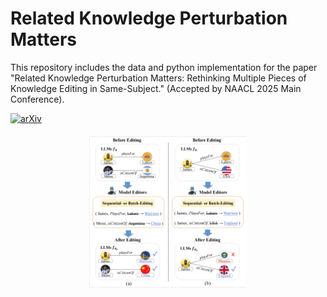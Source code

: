 # Related Knowledge Perturbation Matters

This repository includes the data and python implementation for the paper "Related Knowledge Perturbation Matters: Rethinking Multiple Pieces of Knowledge Editing in Same-Subject." (Accepted by NAACL 2025 Main Conference).

[![arXiv](https://img.shields.io/badge/arXiv-paper-b31b1b.svg)](https://arxiv.org/abs/2502.06868)

<div style="text-align: center; margin-top: 20px;">
    <img src="./pic/demo.png" alt="Pipeline Diagram" style="max-width: 50%; height: 50%;">
</div>

